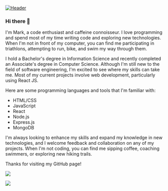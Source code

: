 [![Header](https://raw.githubusercontent.com/MarkOfosu/MarkOfosu/main/IMG_1476_small.jpg "Header")](https://best-clothing.netlify.app/)

### Hi there 👋

I'm Mark, a code enthusiast and caffeine connoisseur. I love programming and spend most of my time writing code and exploring new technologies. When I'm not in front of my computer, you can find me participating in triathlons, attempting to run, bike, and swim my way through them.

I hold a Bachelor's degree in Information Science and recently completed an Associate's degree in Computer Science. Although I'm still new to the field of software engineering, I'm excited to see where my skills can take me. Most of my current projects involve web development, particularly using React JS.

Here are some programming languages and tools that I'm familiar with:

- HTML/CSS
- JavaScript
- React
- Node.js
- Express.js
- MongoDB

I'm always looking to enhance my skills and expand my knowledge in new technologies, and I welcome feedback and collaboration on any of my projects. When I'm not coding, you can find me sipping coffee, coaching swimmers, or exploring new hiking trails.

Thanks for visiting my GitHub page!

<img align="center" src="https://github-readme-stats.vercel.app/api?username=MarkOfosu&show_icons=true&theme=radical" />

![](https://img.shields.io/badge/<WORD_ON_LEFT>-<WORD_ON_RIGHT>-informational?style=flat&logo=data:image/svg%2bxml;base64,<BASE64_DATA>)
